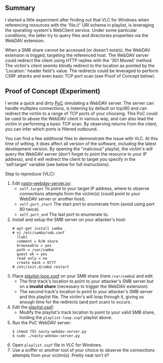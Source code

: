 ## Summary
I started a little experiment after finding out that VLC for Windows when
referencing resources with the 'file://' URI schema in playlist, is leveraging
the operating-system's WebClient service. Under some particular conditions, the
latter try to query files and directories properties via the WebDAV extension.

When a SMB share cannot be accessed (or doesn't exists), the WebDAV extension
is trigged, targeting the referenced host. The WebDAV server could redirect the
client using HTTP replies with the '301 Moved' method. The victim's client seemto
 blindly redirect to the location as pointed by the 'Location:' header field's
 value. The redirects could be leveraged to perform CSRF attacks and even basic
  TCP port scan (see Proof of Concept below).

## Proof of Concept (Experiment)
I wrote a quick and dirty [PoC](nasty-webdav.py) simulating a WebDAV server.
The server can handle multiples connections, is listening by default on tcp/80
and can redirect the victim to a range of TCP ports of your choosing. This PoC
could be used to abuse the WebDAV client in various way, and can also lead the
victim in performing a basic TCP scan. By observing returns from the client,
you can infer which ports is filtered outbound.

You can find a few additional files to demonstrate the issue with VLC. At this
time of witting, it does affect all version of the software, including the
latest development version. By opening the "malicious" playlist, the victim's
will query the WebDAV server (don't forget to point the resource to your IP
address), and it will redirect the client to target you specify in the
'self.target' variable (see below for full instructions).

Step to reproduce (VLC):
 1. Edit [nasty-webdav-server.py](nasty-webdav-server.py):
    * ```self.target``` To point to your target IP address, where to observe
       connections attempts from the victim(s) (could point to your WebDAV
       server or another host).
    * ```self.port_start``` The start port to enumerate from (avoid using port
       80 twice).
    * ```self.port_end``` The last port to enumerate to.
 2. Install and setup the SMB server on your attacker's host:
     ```
     # apt-get install samba
     # vi /etc/samba/smb.conf
       [lab]
       comment = R/W share
       browseable = yes
       path = /var/samba
       guest ok = yes
       read only = no
       create mask = 0777
     # /etc/init.d/smbd restart
     ```
  3. Place [playlist-loop.xspf](playlist-loop.xspf) on your SMB share
     (here ```/var/samba```) and edit:
     * The first track's location to point to your attacker's SMB server
       but on a **invalid share** (necessary to trigger the WebDAV extension)
     * The second track's location to point to your attacker's SMB server
       and this playlist file. The victim's will loop through it, giving us
       enough time for the redirects (and port scan) to occurs.
  4. Edit the [playlist.xspf](playlist.xspf):
     * Modify the playlist's track location to point to your valid SMB share,
       holding the ```playlist-loop.xspf``` playlist above.
  5. Run the PoC WebDAV server:
     ```
     $ chmod 755 nasty-webdav-server.py
     $ sudo ./nasty-webdav-server.py
     ```
  6. Open ```playlist.xspf``` file in VLC for Windows.
  7. Use a sniffer or another tool of your choice to observe the connections
     attempts from your victim(s). Pretty neat isn't it?
